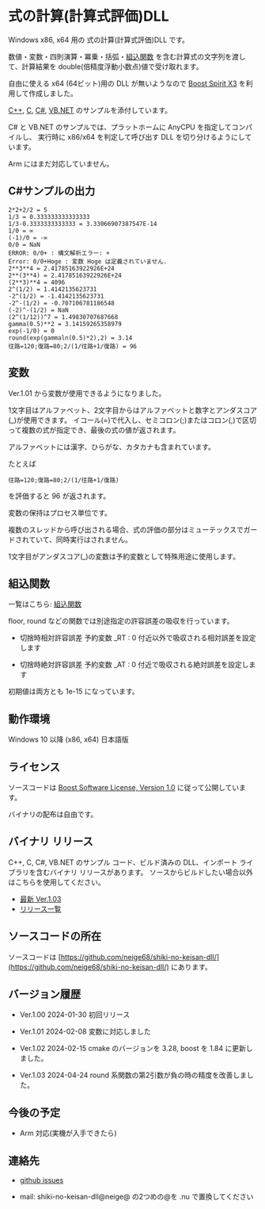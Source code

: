 # 式の計算(計算式評価)DLL

Windows x86, x64 用の 式の計算(計算式評価)DLL です。

数値・変数・四則演算・冪乗・括弧・[組込関数](builtin_functions.html)
を含む計算式の文字列を渡して、計算結果を double(倍精度浮動小数点)値で受け取れます。

自由に使える x64 (64ビット)用の DLL が無いようなので 
[Boost Spirit X3](https://www.boost.org/doc/libs/1_84_0/libs/spirit/doc/x3/html/index.html) 
を利用して作成しました。

[C++](https://github.com/neige68/shiki-no-keisan-dll/blob/main/sample/vcpp/eval.cpp), 
[C](https://github.com/neige68/shiki-no-keisan-dll/blob/main/sample/vc/sample.c), 
[C#](https://github.com/neige68/shiki-no-keisan-dll/blob/main/sample/cs/sample.cs), 
[VB.NET](https://github.com/neige68/shiki-no-keisan-dll/blob/main/sample/vb/sample.vb) 
のサンプルを添付しています。

C# と VB.NET のサンプルでは、プラットホームに AnyCPU を指定してコンパイルし、
実行時に x86/x64 を判定して呼び出す DLL を切り分けるようにしています。

Arm にはまだ対応していません。

## C#サンプルの出力

    2*2+2/2 = 5
    1/3 = 0.333333333333333
    1/3-0.3333333333333 = 3.33066907387547E-14
    1/0 = ∞
    (-1)/0 = -∞
    0/0 = NaN
    ERROR: 0/0+ : 構文解析エラー: +
    Error: 0/0+Hoge : 変数 Hoge は定義されていません.
    2**3**4 = 2.41785163922926E+24
    2**(3**4) = 2.41785163922926E+24
    (2**3)**4 = 4096
    2^(1/2) = 1.4142135623731
    -2^(1/2) = -1.4142135623731
    -2^-(1/2) = -0.707106781186548
    (-2)^-(1/2) = NaN
    (2^(1/12))^7 = 1.49830707687668
    gamma(0.5)**2 = 3.14159265358979
    exp(-1/0) = 0
    round(exp(gammaln(0.5)*2),2) = 3.14
    往路=120;復路=80;2/(1/往路+1/復路) = 96

## 変数

Ver.1.01 から変数が使用できるようになりました。

1文字目はアルファベット、2文字目からはアルファベットと数字とアンダスコア(_)が使用できます。
イコール(=)で代入し、セミコロン(;)またはコロン(,)で区切って複数の式が指定でき、最後の式の値が返されます。

アルファベットには漢字、ひらがな、カタカナも含まれています。

たとえば

    往路=120;復路=80;2/(1/往路+1/復路)
    
を評価すると 96 が返されます。

変数の保持はプロセス単位です。

複数のスレッドから呼び出される場合、式の評価の部分はミューテックスでガードされていて、同時実行はされません。

1文字目がアンダスコア(_)の変数は予約変数として特殊用途に使用します。

## 組込関数

一覧はこちら: [組込関数](builtin_functions.html)

floor, round などの関数では別途指定の許容誤差の吸収を行っています。

* 切捨時相対許容誤差 予約変数 _RT : 0 付近以外で吸収される相対誤差を設定します

* 切捨時絶対許容誤差 予約変数 _AT : 0 付近で吸収される絶対誤差を設定します

初期値は両方とも 1e-15 になっています。

## 動作環境

Windows 10 以降 (x86, x64) 日本語版

## ライセンス

ソースコードは [Boost Software License, Version 1.0](https://www.boost.org/LICENSE_1_0.txt) に従って公開しています。

バイナリの配布は自由です。

## バイナリ リリース

C++, C, C#, VB.NET のサンプル コード、ビルド済みの DLL、インポート ライブラリを含むバイナリ リリースがあります。
ソースからビルドしたい場合以外はこちらを使用してください。

* [最新 Ver.1.03](https://github.com/neige68/shiki-no-keisan-dll/releases/download/v1.3/shiki-no-keisan-dll-1.03.zip)
* [リリース一覧](https://github.com/neige68/shiki-no-keisan-dll/releases) 

## ソースコードの所在

ソースコードは 
[https://github.com/neige68/shiki-no-keisan-dll/](https://github.com/neige68/shiki-no-keisan-dll/) 
にあります。

## バージョン履歴

* Ver.1.00 2024-01-30 初回リリース

* Ver.1.01 2024-02-08 変数に対応しました

* Ver.1.02 2024-02-15 cmake のバージョンを 3.28, boost を 1.84 に更新しました。

* Ver.1.03 2024-04-24 round 系関数の第2引数が負の時の精度を改善しました。

## 今後の予定

* Arm 対応(実機が入手できたら)

## 連絡先

* [github issues](https://github.com/neige68/shiki-no-keisan-dll/issues)

* mail: shiki-no-keisan-dll@neige@ の2つめの@を .nu で置換してください

